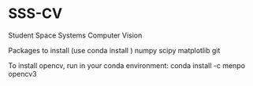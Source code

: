 # SSS-CV
Student Space Systems Computer Vision

Packages to install (use conda install <package name>)
numpy
scipy
matplotlib
git

To install opencv, run in your conda environment:
conda install -c menpo opencv3
